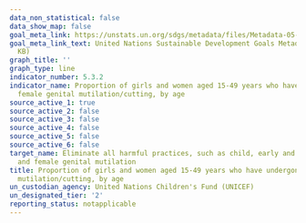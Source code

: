 ```yaml
---
data_non_statistical: false
data_show_map: false
goal_meta_link: https://unstats.un.org/sdgs/metadata/files/Metadata-05-03-02.pdf
goal_meta_link_text: United Nations Sustainable Development Goals Metadata (PDF 206
  KB)
graph_title: ''
graph_type: line
indicator_number: 5.3.2
indicator_name: Proportion of girls and women aged 15-49 years who have undergone
  female genital mutilation/cutting, by age
source_active_1: true
source_active_2: false
source_active_3: false
source_active_4: false
source_active_5: false
source_active_6: false
target_name: Eliminate all harmful practices, such as child, early and forced marriage
  and female genital mutilation
title: Proportion of girls and women aged 15-49 years who have undergone female genital
  mutilation/cutting, by age
un_custodian_agency: United Nations Children's Fund (UNICEF)
un_designated_tier: '2'
reporting_status: notapplicable
---
```

